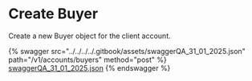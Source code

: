 # Create Buyer

Create a new Buyer object for the client account.

{% swagger src="../../../../.gitbook/assets/swaggerQA_31_01_2025.json" path="/v1/accounts/buyers" method="post" %}
[swaggerQA_31_01_2025.json](../../../../.gitbook/assets/swaggerQA_31_01_2025.json)
{% endswagger %}
